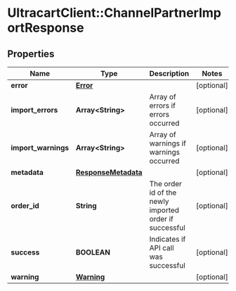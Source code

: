 # UltracartClient::ChannelPartnerImportResponse

## Properties
Name | Type | Description | Notes
------------ | ------------- | ------------- | -------------
**error** | [**Error**](Error.md) |  | [optional] 
**import_errors** | **Array&lt;String&gt;** | Array of errors if errors occurred | [optional] 
**import_warnings** | **Array&lt;String&gt;** | Array of warnings if warnings occurred | [optional] 
**metadata** | [**ResponseMetadata**](ResponseMetadata.md) |  | [optional] 
**order_id** | **String** | The order id of the newly imported order if successful | [optional] 
**success** | **BOOLEAN** | Indicates if API call was successful | [optional] 
**warning** | [**Warning**](Warning.md) |  | [optional] 


